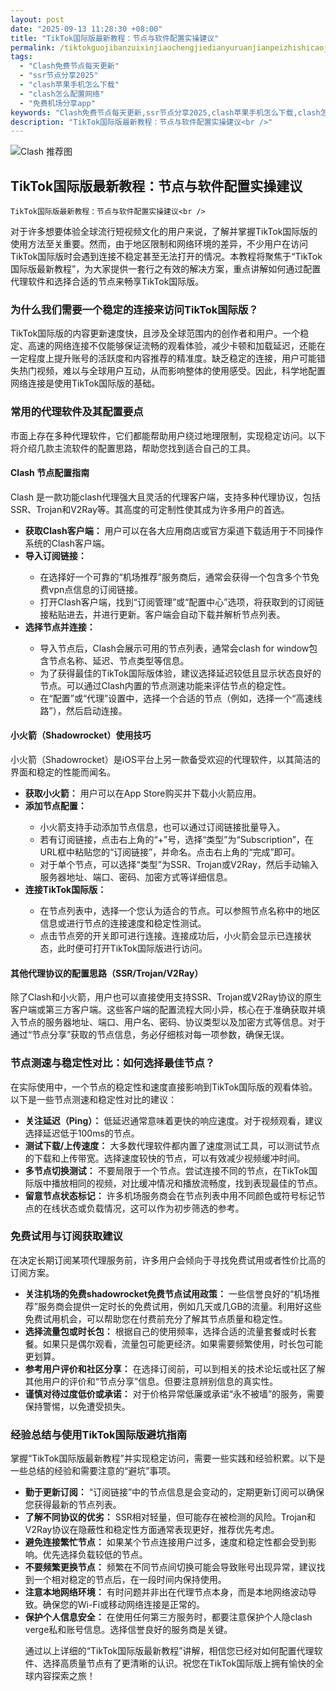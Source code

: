 ```yaml
---
layout: post
date: "2025-09-13 11:28:30 +08:00"
title: "TikTok国际版最新教程：节点与软件配置实操建议"
permalink: /tiktokguojibanzuixinjiaochengjiedianyuruanjianpeizhishicaojianyi/
tags:
  - "Clash免费节点每天更新"
  - "ssr节点分享2025"
  - "clash苹果手机怎么下载"
  - "clash怎么配置网络"
  - "免费机场分享app"
keywords: "Clash免费节点每天更新,ssr节点分享2025,clash苹果手机怎么下载,clash怎么配置网络,免费机场分享app"
description: "TikTok国际版最新教程：节点与软件配置实操建议<br />"
---
```


![Clash 推荐图](https://clashjd.github.io/assets/img/免费订阅机场.png)

## TikTok国际版最新教程：节点与软件配置实操建议

    TikTok国际版最新教程：节点与软件配置实操建议<br />
</h2>
<p>
    对于许多想要体验全球流行短视频文化的用户来说，了解并掌握TikTok国际版的使用方法至关重要。然而，由于地区限制和网络环境的差异，不少用户在访问TikTok国际版时会遇到连接不稳定甚至无法打开的情况。本教程将聚焦于“TikTok国际版最新教程”，为大家提供一套行之有效的解决方案，重点讲解如何通过配置代理软件和选择合适的节点来畅享TikTok国际版。
</p>
<h3>
    为什么我们需要一个稳定的连接来访问TikTok国际版？<br />
</h3>
<p>
    TikTok国际版的内容更新速度快，且涉及全球范围内的创作者和用户。一个稳定、高速的网络连接不仅能够保证流畅的观看体验，减少卡顿和加载延迟，还能在一定程度上提升账号的活跃度和内容推荐的精准度。缺乏稳定的连接，用户可能错失热门视频，难以与全球用户互动，从而影响整体的使用感受。因此，科学地配置网络连接是使用TikTok国际版的基础。
</p>
<h3>
    常用的代理软件及其配置要点<br />
</h3>
<p>
    市面上存在多种代理软件，它们都能帮助用户绕过地理限制，实现稳定访问。以下将介绍几款主流软件的配置思路，帮助您找到适合自己的工具。
</p>
<h4>
    Clash 节点配置指南<br />
</h4>
<p>
    Clash 是一款功能clash代理强大且灵活的代理客户端，支持多种代理协议，包括SSR、Trojan和V2Ray等。其高度的可定制性使其成为许多用户的首选。
</p>
<ul>
<li>
        <strong>获取Clash客户端：</strong> 用户可以在各大应用商店或官方渠道下载适用于不同操作系统的Clash客户端。
    </li>
<li>
        <strong>导入订阅链接：</strong></p>
<ul>
<li>
                在选择好一个可靠的“机场推荐”服务商后，通常会获得一个包含多个节免费vpn点信息的订阅链接。
            </li>
<li>
                打开Clash客户端，找到“订阅管理”或“配置中心”选项，将获取到的订阅链接粘贴进去，并进行更新。客户端会自动下载并解析节点列表。
            </li>
</ul>
</li>
<li>
        <strong>选择节点并连接：</strong></p>
<ul>
<li>
                导入节点后，Clash会展示可用的节点列表，通常会clash for window包含节点名称、延迟、节点类型等信息。
            </li>
<li>
                为了获得最佳的TikTok国际版体验，建议选择延迟较低且显示状态良好的节点。可以通过Clash内置的节点测速功能来评估节点的稳定性。
            </li>
<li>
                在“配置”或“代理”设置中，选择一个合适的节点（例如，选择一个“高速线路”），然后启动连接。
            </li>
</ul>
</li>
</ul>
<h4>
    小火箭（Shadowrocket）使用技巧<br />
</h4>
<p>
    小火箭（Shadowrocket）是iOS平台上另一款备受欢迎的代理软件，以其简洁的界面和稳定的性能而闻名。
</p>
<ul>
<li>
        <strong>获取小火箭：</strong> 用户可以在App Store购买并下载小火箭应用。
    </li>
<li>
        <strong>添加节点配置：</strong></p>
<ul>
<li>
                小火箭支持手动添加节点信息，也可以通过订阅链接批量导入。
            </li>
<li>
                若有订阅链接，点击右上角的“+”号，选择“类型”为“Subscription”，在URL框中粘贴您的“订阅链接”，并命名。点击右上角的“完成”即可。
            </li>
<li>
                对于单个节点，可以选择“类型”为SSR、Trojan或V2Ray，然后手动输入服务器地址、端口、密码、加密方式等详细信息。
            </li>
</ul>
</li>
<li>
        <strong>连接TikTok国际版：</strong></p>
<ul>
<li>
                在节点列表中，选择一个您认为适合的节点。可以参照节点名称中的地区信息或进行节点的连接速度和稳定性测试。
            </li>
<li>
                点击节点旁的开关即可进行连接。连接成功后，小火箭会显示已连接状态，此时便可打开TikTok国际版进行访问。
            </li>
</ul>
</li>
</ul>
<h4>
    其他代理协议的配置思路（SSR/Trojan/V2Ray）<br />
</h4>
<p>
    除了Clash和小火箭，用户也可以直接使用支持SSR、Trojan或V2Ray协议的原生客户端或第三方客户端。这些客户端的配置流程大同小异，核心在于准确获取并填入节点的服务器地址、端口、用户名、密码、协议类型以及加密方式等信息。对于通过“节点分享”获取的节点信息，务必仔细核对每一项参数，确保无误。
</p>
<h3>
    节点测速与稳定性对比：如何选择最佳节点？<br />
</h3>
<p>
    在实际使用中，一个节点的稳定性和速度直接影响到TikTok国际版的观看体验。以下是一些节点测速和稳定性对比的建议：
</p>
<ul>
<li>
        <strong>关注延迟（Ping）：</strong> 低延迟通常意味着更快的响应速度。对于视频观看，建议选择延迟低于100ms的节点。
    </li>
<li>
        <strong>测试下载/上传速度：</strong> 大多数代理软件都内置了速度测试工具，可以测试节点的下载和上传带宽。选择速度较快的节点，可以有效减少视频缓冲时间。
    </li>
<li>
        <strong>多节点切换测试：</strong> 不要局限于一个节点。尝试连接不同的节点，在TikTok国际版中播放相同的视频，对比缓冲情况和播放流畅度，找到表现最佳的节点。
    </li>
<li>
        <strong>留意节点状态标记：</strong> 许多机场服务商会在节点列表中用不同颜色或符号标记节点的在线状态或负载情况，这可以作为初步筛选的参考。</li>
</ul>
<h3>
    免费试用与订阅获取建议<br />
</h3>
<p>
    在决定长期订阅某项代理服务前，许多用户会倾向于寻找免费试用或者性价比高的订阅方案。
</p>
<ul>
<li>
        <strong>关注机场的免费shadowrocket免费节点试用政策：</strong> 一些信誉良好的“机场推荐”服务商会提供一定时长的免费试用，例如几天或几GB的流量。利用好这些免费试用机会，可以帮助您在付费前充分了解其节点质量和稳定性。
    </li>
<li>
        <strong>选择流量包或时长包：</strong> 根据自己的使用频率，选择合适的流量套餐或时长套餐。如果只是偶尔观看，流量包可能更经济。如果需要频繁使用，时长包可能更划算。
    </li>
<li>
        <strong>参考用户评价和社区分享：</strong> 在选择订阅前，可以到相关的技术论坛或社区了解其他用户的评价和“节点分享”信息。但要注意辨别信息的真实性。</li>
<li>
        <strong>谨慎对待过度低价或承诺：</strong> 对于价格异常低廉或承诺“永不被墙”的服务，需要保持警惕，以免遭受损失。</li>
</ul>
<h3>
    经验总结与使用TikTok国际版避坑指南<br />
</h3>
<p>
    掌握“TikTok国际版最新教程”并实现稳定访问，需要一些实践和经验积累。以下是一些总结的经验和需要注意的“避坑”事项。
</p>
<ul>
<li>
        <strong>勤于更新订阅：</strong> “订阅链接”中的节点信息是会变动的，定期更新订阅可以确保您获得最新的节点列表。
    </li>
<li>
        <strong>了解不同协议的优劣：</strong> SSR相对轻量，但可能存在被检测的风险。Trojan和V2Ray协议在隐蔽性和稳定性方面通常表现更好，推荐优先考虑。
    </li>
<li>
        <strong>避免连接繁忙节点：</strong> 如果某个节点连接用户过多，速度和稳定性都会受到影响。优先选择负载较低的节点。
    </li>
<li>
        <strong>不要频繁更换节点：</strong> 频繁在不同节点间切换可能会导致账号出现异常，建议找到一个相对稳定的节点后，在一段时间内保持使用。
    </li>
<li>
        <strong>注意本地网络环境：</strong> 有时问题并非出在代理节点本身，而是本地网络波动导致。确保您的Wi-Fi或移动网络连接是正常的。
    </li>
<li>
        <strong>保护个人信息安全：</strong> 在使用任何第三方服务时，都要注意保护个人隐clash verge私和账号信息。选择信誉良好的服务商是关键。
</p>
<p>
    通过以上详细的“TikTok国际版最新教程”讲解，相信您已经对如何配置代理软件、选择高质量节点有了更清晰的认识。祝您在TikTok国际版上拥有愉快的全球内容探索之旅！</p>